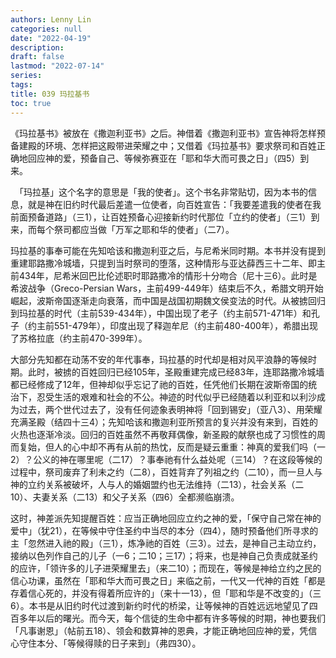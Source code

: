 ```yaml
---
authors: Lenny Lin
categories: null
date: "2022-04-19"
description: 
draft: false
lastmod: "2022-07-14"
series:
tags: 
title: 039 玛拉基书
toc: true
---
```


  《玛拉基书》被放在《撒迦利亚书》之后。神借着《撒迦利亚书》宣告神将怎样预备建殿的环境、怎样把这殿带进荣耀之中；又借着《玛拉基书》要求祭司和百姓正确地回应神的爱，预备自己、等候弥赛亚在「耶和华大而可畏之日」（四5）到来。

　「玛拉基」这个名字的意思是「我的使者」。这个书名非常贴切，因为本书的信息，就是神在旧约时代最后差遣一位使者，向百姓宣告：「我要差遣我的使者在我前面预备道路」（三1），让百姓预备心迎接新约时代那位「立约的使者」（三1）到来，而每个祭司都应当做「万军之耶和华的使者」（二7）。

  玛拉基的事奉可能在先知哈该和撒迦利亚之后，与尼希米同时期。本书并没有提到重建耶路撒冷城墙，只提到当时祭司的堕落，这种情形与亚达薛西三十二年、即主前434年，尼希米回巴比伦述职时耶路撒冷的情形十分吻合（尼十三6）。此时是希波战争（Greco-Persian Wars，主前499-449年）结束后不久，希腊文明开始崛起，波斯帝国逐渐走向衰落，而中国是战国初期魏文侯变法的时代。从被掳回归到玛拉基的时代（主前539-434年），中国出现了老子（约主前571-471年）和孔子（约主前551-479年），印度出现了释迦牟尼（约主前480-400年），希腊出现了苏格拉底（约主前470-399年）。  

  大部分先知都在动荡不安的年代事奉，玛拉基的时代却是相对风平浪静的等候时期。此时，被掳的百姓回归已经105年，圣殿重建完成已经83年，连耶路撒冷城墙都已经修成了12年，但神却似乎忘记了祂的百姓，任凭他们长期在波斯帝国的统治下，忍受生活的艰难和社会的不公。神迹的时代似乎已经随着以利亚和以利沙成为过去，两个世代过去了，没有任何迹象表明神将「回到锡安」（亚八3）、用荣耀充满圣殿（结四十三4）；先知哈该和撒迦利亚所预言的复兴并没有来到，百姓的火热也逐渐冷淡。回归的百姓虽然不再敬拜偶像，新圣殿的献祭也成了习惯性的周而复始，但人的心中却不再有从前的热忱，反而是疑云重重：神真的爱我们吗（一2）？公义的神在哪里呢（二17）？事奉祂有什么益处呢（三14）？在这段等候的过程中，祭司废弃了利未之约（二8），百姓背弃了列祖之约（二10），而一旦人与神的立约关系被破坏，人与人的婚姻盟约也无法维持（二13），社会关系（二10）、夫妻关系（二13）和父子关系（四6）全都濒临崩溃。

  这时，神差派先知提醒百姓：应当正确地回应立约之神的爱，「保守自己常在神的爱中」（犹21），在等候中守住圣约中当尽的本分（四4），随时预备他们所寻求的主「忽然进入祂的殿」（三1），炼净祂的百姓（三3）。过去，是神自己主动立约，接纳以色列作自己的儿子（一6；二10；三17）；将来，也是神自己负责成就圣约的应许，「领许多的儿子进荣耀里去」（来二10）；而现在，等候是神给立约之民的信心功课，虽然在「耶和华大而可畏之日」来临之前，一代又一代神的百姓「都是存着信心死的，并没有得着所应许的」（来十一13），但「耶和华是不改变的」（三6）。本书是从旧约时代过渡到新约时代的桥梁，让等候神的百姓远远地望见了四百多年以后的曙光。而今天，每个信徒的生命中都有许多等候的时期，神也要我们「凡事谢恩」（帖前五18）、领会和数算神的恩典，才能正确地回应神的爱，凭信心守住本分、「等候得赎的日子来到」（弗四30）。
